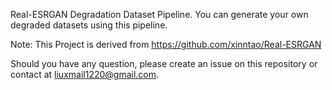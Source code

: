 Real-ESRGAN Degradation Dataset Pipeline. You can generate your own degraded datasets using this pipeline.

Note: This Project is derived from https://github.com/xinntao/Real-ESRGAN

Should you have any question, please create an issue on this repository or contact at liuxmail1220@gmail.com.
